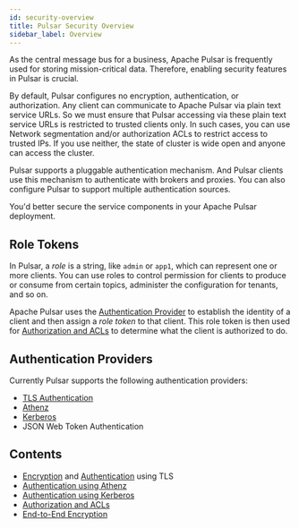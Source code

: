 ```yaml
---
id: security-overview
title: Pulsar Security Overview
sidebar_label: Overview
---
```


As the central message bus for a business, Apache Pulsar is frequently used for storing mission-critical data. Therefore, enabling security features in Pulsar is crucial.

By default, Pulsar configures no encryption, authentication, or authorization. Any client can communicate to Apache Pulsar via plain text service URLs. So we must ensure that Pulsar accessing via these plain text service URLs is restricted to trusted clients only. In such cases, you can use Network segmentation and/or authorization ACLs to restrict access to trusted IPs. If you use neither, the state of cluster is wide open and anyone can access the cluster.

Pulsar supports a pluggable authentication mechanism. And Pulsar clients use this mechanism to authenticate with brokers and proxies. You can also configure Pulsar to support multiple authentication sources.

You'd better secure the service components in your Apache Pulsar deployment.

## Role Tokens

In Pulsar, a *role* is a string, like `admin` or `app1`, which can represent one or more clients. You can use roles to control permission for clients to produce or consume from certain topics, administer the configuration for tenants, and so on.

Apache Pulsar uses the [Authentication Provider](#authentication-providers) to establish the identity of a client and then assign a *role token* to that client. This role token is then used for [Authorization and ACLs](security-authorization.md) to determine what the client is authorized to do.

## Authentication Providers

Currently Pulsar supports the following authentication providers:

- [TLS Authentication](security-tls-authentication.md)
- [Athenz](security-athenz.md)
- [Kerberos](security-kerberos.md)
- JSON Web Token Authentication

## Contents

- [Encryption](security-tls-transport.md) and [Authentication](security-tls-authentication.md) using TLS
- [Authentication using Athenz](security-athenz.md)
- [Authentication using Kerberos](security-kerberos.md)
- [Authorization and ACLs](security-authorization.md)
- [End-to-End Encryption](security-encryption.md)

